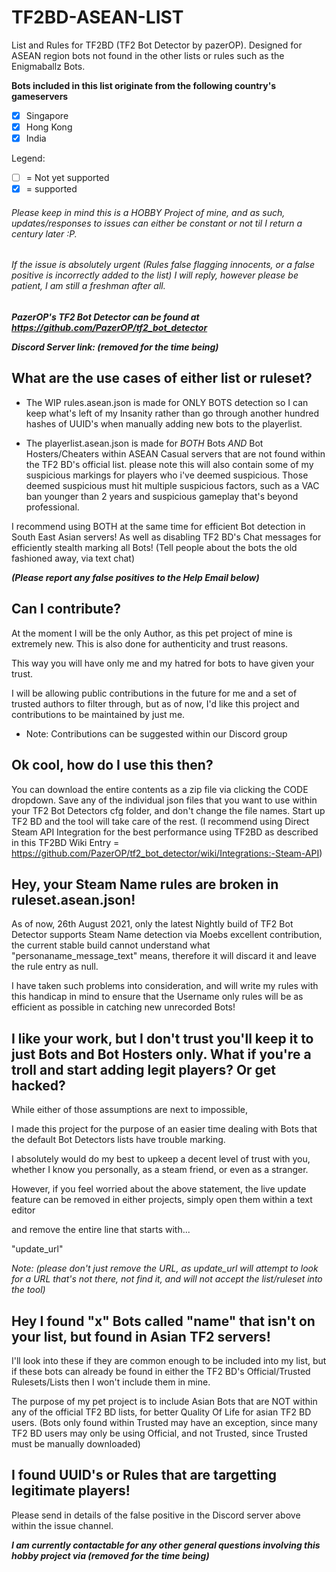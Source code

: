 # TF2BD-ASEAN-LIST
List and Rules for TF2BD (TF2 Bot Detector by pazerOP). Designed for 
ASEAN region bots not found in the other lists or rules such as the 
Enigmaballz Bots.


__Bots included in this list originate from the following country's gameservers__

- [x] Singapore
- [x] Hong Kong
- [x] India

Legend: 
- [ ] = Not yet supported
- [x] = supported

###### Please keep in mind this is a HOBBY Project of mine, and as such, updates/responses to issues can either be constant or not til I return a century later :P.
###### If the issue is absolutely urgent (Rules false flagging innocents, or a false positive is incorrectly added to the list) I will reply, however please be patient, I am still a freshman after all.

**_PazerOP's TF2 Bot Detector can be found at https://github.com/PazerOP/tf2_bot_detector_**

**_Discord Server link: (removed for the time being)_**


## What are the use cases of either list or ruleset?

- The WIP rules.asean.json is made for ONLY BOTS detection
so I can keep what's left of my Insanity rather than go through another hundred hashes of UUID's when manually adding new bots to the playerlist.

- The playerlist.asean.json is made for _BOTH_ Bots _AND_ Bot Hosters/Cheaters within ASEAN Casual servers that are not found within the TF2 BD's official list. 
please note this will also contain some of my suspicious markings for players who i've deemed suspicious.
Those deemed suspicious must hit multiple suspicious factors, such as a VAC ban younger than 2 years and suspicious gameplay that's beyond professional.

I recommend using BOTH at the same time for efficient Bot detection in South East Asian servers! As well as disabling TF2 BD's Chat messages for efficiently stealth marking all Bots!
(Tell people about the bots the old fashioned away, via text chat)
 
**_(Please report any false positives to the Help Email below)_**

## Can I contribute?

At the moment I will be the only Author, as this pet project of mine is extremely new.
This is also done for authenticity and trust reasons. 

This way you will have only me and my hatred for bots to have given your trust.

I will be allowing public contributions in the future for me and a set of trusted authors to filter through,
but as of now, I'd like this project and contributions to be maintained by just me.


* Note: Contributions can be suggested within our Discord group



## Ok cool, how do I use this then?

You can download the entire contents as a zip file via clicking the CODE dropdown.
Save any of the individual json files that you want to use 
within your TF2 Bot Detectors cfg folder, and don't change the file names.
Start up TF2 BD and the tool will take care of the rest.
(I recommend using Direct Steam API Integration for the best performance using TF2BD as described in this TF2BD Wiki Entry = https://github.com/PazerOP/tf2_bot_detector/wiki/Integrations:-Steam-API)

## Hey, your Steam Name rules are broken in ruleset.asean.json!

As of now, 26th August 2021, only the latest Nightly build of TF2 Bot Detector supports Steam Name detection via Moebs excellent contribution, the current stable build cannot understand what "personaname_message_text" means, therefore it will discard it and leave the rule entry as null.

I have taken such problems into consideration, and will write my rules with this handicap in mind to ensure that the Username only rules will be as efficient as possible in catching new unrecorded Bots!


## I like your work, but I don't trust you'll keep it to just Bots and Bot Hosters only. What if you're a troll and start adding legit players? Or get hacked?

While either of those assumptions are next to impossible, 

I made this project for the purpose of an easier time dealing with Bots that the default Bot Detectors lists have trouble marking.

I absolutely would do my best to upkeep a decent level of trust with you, whether I know you personally, as a steam friend, or even as a stranger.

However, if you feel worried about the above statement, the live update feature can be removed in either projects, simply open them within a text editor

and remove the entire line that starts with...

"update_url"

_Note: (please don't just remove the URL, as update_url will attempt to look for a URL that's not there, not find it, and will not accept the list/ruleset into the tool)_

## Hey I found "x" Bots called "name" that isn't on your list, but found in Asian TF2 servers!

I'll look into these if they are common enough to be included into my list, but if these bots can already be found in either the TF2 BD's Official/Trusted Rulesets/Lists then I won't
include them in mine.

The purpose of my pet project is to include Asian Bots that are NOT within any of the official TF2 BD lists, for better Quality Of Life for asian TF2 BD users.
(Bots only found within Trusted may have an exception, since many TF2 BD users may only be using Official, and not Trusted, since Trusted must be manually downloaded)


## I found UUID's or Rules that are targetting legitimate players!
Please send in details of the false positive in the Discord server above within the issue channel.

**_I am currently contactable for any other general questions involving this hobby project via (removed for the time being)_**


